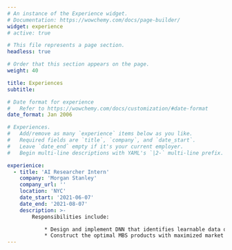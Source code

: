 ```yaml
---
# An instance of the Experience widget.
# Documentation: https://wowchemy.com/docs/page-builder/
widget: experience
# active: true

# This file represents a page section.
headless: true

# Order that this section appears on the page.
weight: 40

title: Experiences
subtitle:

# Date format for experience
#   Refer to https://wowchemy.com/docs/customization/#date-format
date_format: Jan 2006

# Experiences.
#   Add/remove as many `experience` items below as you like.
#   Required fields are `title`, `company`, and `date_start`.
#   Leave `date_end` empty if it's your current employer.
#   Begin multi-line descriptions with YAML's `|2-` multi-line prefix.

experienice:
  - title: 'AI Researcher Intern'
    company: 'Morgan Stanley'
    company_url: ''
    location: 'NYC'
    date_start: '2021-06-07'
    date_end: '2021-08-07'
    description: >-
        Responsibilities include:

            * Design and implement DNN that identifies learnable data out of majority noisy dataset
            * Construct the optimal MBS products with maximized market value with RL methods
---
```

